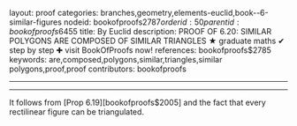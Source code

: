 layout: proof
categories: branches,geometry,elements-euclid,book--6-similar-figures
nodeid: bookofproofs$2787
orderid: 50
parentid: bookofproofs$6455
title: By Euclid
description: PROOF OF 6.20: SIMILAR POLYGONS ARE COMPOSED OF SIMILAR TRIANGLES &#9733; graduate maths &#10004; step by step &#10010; visit BookOfProofs now!
references: bookofproofs$2785
keywords: are,composed,polygons,similar,triangles,similar polygons,proof,proof
contributors: bookofproofs

---


---

It follows from [Prop 6.19][bookofproofs$2005] and the fact that every rectilinear figure can be triangulated.
